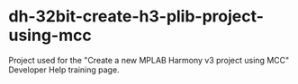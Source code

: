 # dh-32bit-create-h3-plib-project-using-mcc
 Project used for the "Create a new MPLAB Harmony v3 project using MCC" Developer Help training page.
